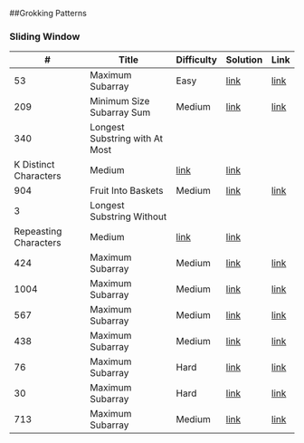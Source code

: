 

##Grokking Patterns

### Sliding Window 

| #  | Title  |  Difficulty  | Solution  | Link  |
| ------------- | ------------- | ------------- | ------------- | ------------- |
| 53 | Maximum Subarray | Easy | [link](Solutions/53.cs) | [link](https://leetcode.com/problems/maximum-subarray/) |
| 209 | Minimum Size Subarray Sum | Medium | [link](Solutions/53.cs) | [link](https://leetcode.com/problems/maximum-subarray/) |
| 340 | Longest Substring with At Most 
K Distinct Characters | Medium | [link](Solutions/53.cs) | [link](https://leetcode.com/problems/maximum-subarray/) |
| 904 | Fruit Into Baskets | Medium | [link](Solutions/53.cs) | [link](https://leetcode.com/problems/maximum-subarray/) |
| 3 | Longest Substring Without
Repeasting Characters | Medium | [link](Solutions/53.cs) | [link](https://leetcode.com/problems/maximum-subarray/) |
| 424 | Maximum Subarray | Medium | [link](Solutions/53.cs) | [link](https://leetcode.com/problems/maximum-subarray/) |
| 1004 | Maximum Subarray | Medium | [link](Solutions/53.cs) | [link](https://leetcode.com/problems/maximum-subarray/) |
| 567 | Maximum Subarray | Medium | [link](Solutions/53.cs) | [link](https://leetcode.com/problems/maximum-subarray/) |
| 438 | Maximum Subarray | Medium | [link](Solutions/53.cs) | [link](https://leetcode.com/problems/maximum-subarray/) |
| 76 | Maximum Subarray | Hard | [link](Solutions/53.cs) | [link](https://leetcode.com/problems/maximum-subarray/) |
| 30 | Maximum Subarray | Hard | [link](Solutions/53.cs) | [link](https://leetcode.com/problems/maximum-subarray/) |
| 713 | Maximum Subarray | Medium | [link](Solutions/53.cs) | [link](https://leetcode.com/problems/maximum-subarray/) |


